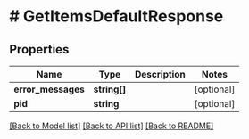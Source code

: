 # # GetItemsDefaultResponse

## Properties

Name | Type | Description | Notes
------------ | ------------- | ------------- | -------------
**error_messages** | **string[]** |  | [optional]
**pid** | **string** |  | [optional]

[[Back to Model list]](../../README.md#models) [[Back to API list]](../../README.md#endpoints) [[Back to README]](../../README.md)
